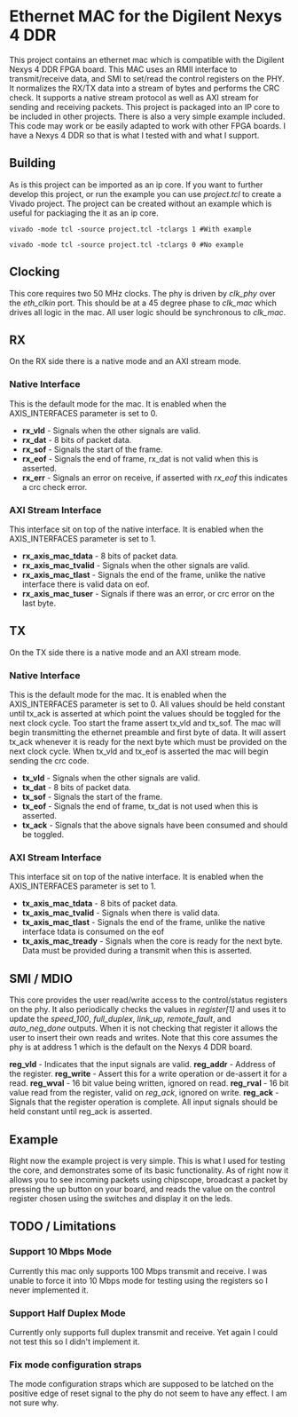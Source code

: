 # Ethernet MAC for the Digilent Nexys 4 DDR
This project contains an ethernet mac which is compatible with the Digilent Nexys 4 DDR FPGA board.  This MAC uses an RMII interface to transmit/receive data, and SMI to set/read the control registers on the PHY.  It normalizes the RX/TX data into a stream of bytes and performs the CRC check.  It supports a native stream protocol as well as AXI stream for sending and receiving packets.  This project is packaged into an IP core to be included in other projects.  There is also a very simple example included.  This code may work or be easily adapted to work with other FPGA boards.  I have a Nexys 4 DDR so that is what I tested with and what I support.

## Building
As is this project can be imported as an ip core. If you want to further develop this project, or run the example you can use *project.tcl* to create a Vivado project.  The project can be created without an example which is useful for packiaging the it as an ip core.  

`vivado -mode tcl -source project.tcl -tclargs 1 #With example`

`vivado -mode tcl -source project.tcl -tclargs 0 #No example`


## Clocking
This core requires two 50 MHz clocks.  The phy is driven by *clk_phy* over the *eth_clkin* port. This should be at a 45 degree phase to *clk_mac* which drives all logic in the mac.  All user logic should be synchronous to *clk_mac*.  

## RX
On the RX side there is a native mode and an AXI stream mode.

### Native Interface
This is the default mode for the mac.  It is enabled when the AXIS_INTERFACES parameter is set to 0.
* **rx_vld** - Signals when the other signals are valid.
* **rx_dat** - 8 bits of packet data.
* **rx_sof** - Signals the start of the frame.
* **rx_eof** - Signals the end of frame, rx_dat is not valid when this is asserted.
* **rx_err** - Signals an error on receive, if asserted with *rx_eof* this indicates a crc check error.

### AXI Stream Interface
This interface sit on top of the native interface.  It is enabled when the AXIS_INTERFACES parameter is set to 1.
* **rx_axis_mac_tdata**  - 8 bits of packet data.
* **rx_axis_mac_tvalid** - Signals when the other signals are valid.
* **rx_axis_mac_tlast**  - Signals the end of the frame, unlike the native interface there is valid data on eof.
* **rx_axis_mac_tuser**  - Signals if there was an error, or crc error on the last byte.

## TX
On the TX side there is a native mode and an AXI stream mode.

### Native Interface
This is the default mode for the mac.  It is enabled when the AXIS_INTERFACES parameter is set to 0.  All values should be held constant until tx_ack is asserted at which point the values should be toggled for the next clock cycle.  Too start the frame assert tx_vld and tx_sof.  The mac will begin transmitting the ethernet preamble and first byte of data.  It will assert tx_ack whenever it is ready for the next byte which must be provided on the next clock cycle.  When tx_vld and tx_eof is asserted the mac will begin sending the crc code.

* **tx_vld** - Signals when the other signals are valid.
* **tx_dat** - 8 bits of packet data.
* **tx_sof** - Signals the start of the frame.
* **tx_eof** - Signals the end of frame, tx_dat is not used when this is asserted.
* **tx_ack** - Signals that the above signals have been consumed and should be toggled.

### AXI Stream Interface
This interface sit on top of the native interface.  It is enabled when the AXIS_INTERFACES parameter is set to 1. 
* **tx_axis_mac_tdata**  - 8 bits of packet data.
* **tx_axis_mac_tvalid** - Signals when there is valid data.
* **tx_axis_mac_tlast**  - Signals the end of the frame, unlike the native interface tdata is consumed on the eof
* **tx_axis_mac_tready** - Signals when the core is ready for the next byte.  Data must be provided during a transmit when this is asserted.

## SMI / MDIO
This core provides the user read/write access to the control/status registers on the phy.  It also periodically checks the values in *register[1]* and uses it to update the *speed_100*, *full_duplex*, *link_up*, *remote_fault*, and *auto_neg_done* outputs.  When it is not checking that register it allows the user to insert their own reads and writes.  Note that this core assumes the phy is at address 1 which is the default on the Nexys 4 DDR board.

**reg_vld** - Indicates that the input signals are valid.
**reg_addr** - Address of the register.
**reg_write** - Assert this for a write operation or de-assert it for a read.
**reg_wval** - 16 bit value being written, ignored on read.
**reg_rval** - 16 bit value read from the register, valid on *reg_ack*, ignored on write.
**reg_ack** - Signals that the register operation is complete.  All input signals should be held constant until reg_ack is asserted.

## Example
Right now the example project is very simple. This is what I used for testing the core, and demonstrates some of its basic functionality.  As of right now it allows you to see incoming packets using chipscope, broadcast a packet by pressing the up button on your board, and reads the value on the control register chosen using the switches and display it on the leds.  

## TODO / Limitations
### Support 10 Mbps Mode
Currently this mac only supports 100 Mbps transmit and receive. I was unable to force it into 10 Mbps mode for testing using the registers so I never implemented it.

### Support Half Duplex Mode
Currently only supports full duplex transmit and receive.  Yet again I could not test this so I didn't implement it.

### Fix mode configuration straps
The mode configuration straps which are supposed to be latched on the positive edge of reset signal to the phy do not seem to have any effect.  I am not sure why.